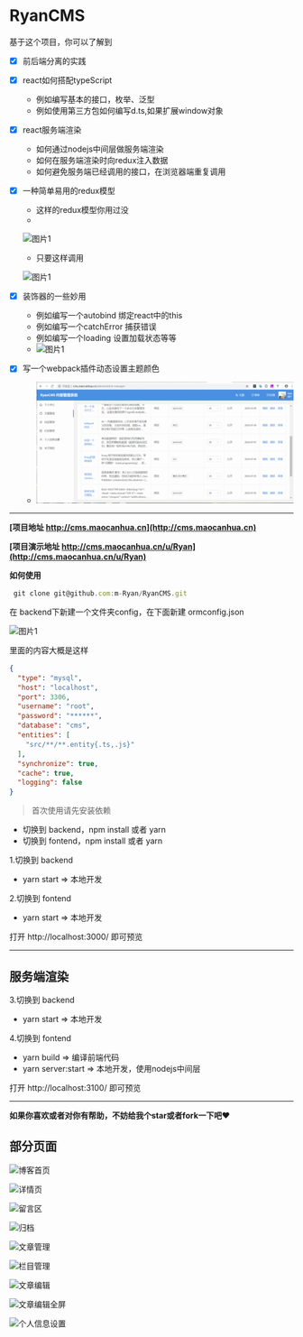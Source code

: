 # RyanCMS 

基于这个项目，你可以了解到

 * [x] 前后端分离的实践

 * [x] react如何搭配typeScript
      - 例如编写基本的接口，枚举、泛型
      - 例如使用第三方包如何编写d.ts,如果扩展window对象

 * [x] react服务端渲染
      - 如何通过nodejs中间层做服务端渲染
      - 如何在服务端渲染时向redux注入数据
      - 如何避免服务端已经调用的接口，在浏览器端重复调用

 * [x] 一种简单易用的redux模型
      - 这样的redux模型你用过没
      - 
     ![图片1](http://assets.maocanhua.cn/FscX6YmM2PzZniBm2A20EDE2Ox82)

     -  只要这样调用
     
     ![图片1](http://assets.maocanhua.cn/FpzfJcR_a-GY71hq3f-ombJ-FdXY)


 * [x] 装饰器的一些妙用
     - 例如编写一个autobind 绑定react中的this
     - 例如编写一个catchError 捕获错误
     - 例如编写一个loading 设置加载状态等等
     - ![图片1](http://assets.maocanhua.cn/FqYe1F8tn5aHooNgL_RMNFo2jq4t)
 
 * [x] 写一个webpack插件动态设置主题颜色
    - ![图片1](./show.gif)

---

**[项目地址 http://cms.maocanhua.cn](http://cms.maocanhua.cn)** 

**[项目演示地址 http://cms.maocanhua.cn/u/Ryan](http://cms.maocanhua.cn/u/Ryan)**

**如何使用** 

```js
 git clone git@github.com:m-Ryan/RyanCMS.git
```

在 backend下新建一个文件夹config，在下面新建 ormconfig.json

![图片1](http://assets.maocanhua.cn/FtJVhfhzvMiGuIHuIKqIN3QtvfO3) 

里面的内容大概是这样
```json
{
  "type": "mysql",
  "host": "localhost",
  "port": 3306,
  "username": "root",
  "password": "******",
  "database": "cms",
  "entities": [
    "src/**/**.entity{.ts,.js}"
  ],
  "synchronize": true,
  "cache": true,
  "logging": false
}
```
> 首次使用请先安装依赖
- 切换到 backend，npm install 或者 yarn
- 切换到 fontend，npm install 或者 yarn

1.切换到 backend
  - yarn start => 本地开发

2.切换到 fontend
  - yarn start => 本地开发

打开 http://localhost:3000/ 即可预览

---

## 服务端渲染

3.切换到 backend
  - yarn start => 本地开发

4.切换到 fontend
  - yarn build => 编译前端代码
  - yarn server:start => 本地开发，使用nodejs中间层

打开 http://localhost:3100/ 即可预览

--- 

**如果你喜欢或者对你有帮助，不妨给我个star或者fork一下吧❤️**

## 部分页面 
![博客首页](http://assets.maocanhua.cn/FqmWmTvur0mTxa000AIAWxkycZTI)

![详情页](http://assets.maocanhua.cn/FlvtGEyl3Zf96yciMPfD-JfpHqsA) 

![留言区](http://assets.maocanhua.cn/Fmd9twKGnDdx_if1xp8CReEjc3ZJ) 

![归档](http://assets.maocanhua.cn/FnbQyUiK8BbtMocOhiJDQ4qnmdaj) 

![文章管理](http://assets.maocanhua.cn/FoxpVX3brem5H01CGsXJB4mkqVaM) 

![栏目管理](http://assets.maocanhua.cn/FrJgYl-vgD_419DDr4oUUHfzi75m) 

![文章编辑](http://assets.maocanhua.cn/FmfEGrUJNw_-tEJpX9bzx1pnElCZ) 

![文章编辑全屏](http://assets.maocanhua.cn/FvvPYQ692UwIk5qgkpb_mw1A6YGF) 

![个人信息设置](http://assets.maocanhua.cn/Fm8dIQh7Oquh3IzFkeOipPi_eveH) 
